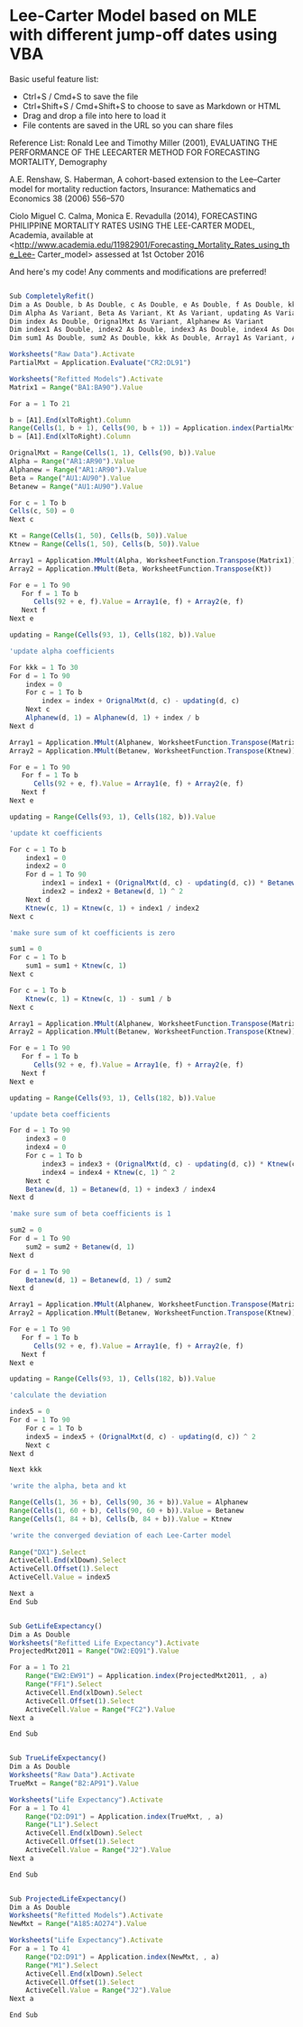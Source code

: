 # Lee-Carter Model based on MLE with different jump-off dates using VBA

Basic useful feature list:

 * Ctrl+S / Cmd+S to save the file
 * Ctrl+Shift+S / Cmd+Shift+S to choose to save as Markdown or HTML
 * Drag and drop a file into here to load it
 * File contents are saved in the URL so you can share files


Reference List:
Ronald Lee and Timothy Miller (2001), EVALUATING THE PERFORMANCE OF THE LEECARTER METHOD FOR FORECASTING MORTALITY, Demography

A.E. Renshaw, S. Haberman, A cohort-based extension to the Lee–Carter model for
mortality reduction factors, Insurance: Mathematics and Economics 38 (2006) 556–570

Ciolo Miguel C. Calma, Monica E. Revadulla (2014), FORECASTING PHILIPPINE
MORTALITY RATES USING THE LEE-CARTER MODEL, Academia, available at
<http://www.academia.edu/11982901/Forecasting_Mortality_Rates_using_the_Lee-
Carter_model> assessed at 1st October 2016


And here's my code! Any comments and modifications are preferred!

```javascript

Sub CompletelyRefit()
Dim a As Double, b As Double, c As Double, e As Double, f As Double, kk As Double, d As Double
Dim Alpha As Variant, Beta As Variant, Kt As Variant, updating As Variant
Dim index As Double, OrignalMxt As Variant, Alphanew As Variant
Dim index1 As Double, index2 As Double, index3 As Double, index4 As Double, index5 As Double
Dim sum1 As Double, sum2 As Double, kkk As Double, Array1 As Variant, Array2 As Variant

Worksheets("Raw Data").Activate
PartialMxt = Application.Evaluate("CR2:DL91")

Worksheets("Refitted Models").Activate
Matrix1 = Range("BA1:BA90").Value

For a = 1 To 21

b = [A1].End(xlToRight).Column
Range(Cells(1, b + 1), Cells(90, b + 1)) = Application.index(PartialMxt, , a)
b = [A1].End(xlToRight).Column

OrignalMxt = Range(Cells(1, 1), Cells(90, b)).Value
Alpha = Range("AR1:AR90").Value
Alphanew = Range("AR1:AR90").Value
Beta = Range("AU1:AU90").Value
Betanew = Range("AU1:AU90").Value

For c = 1 To b
Cells(c, 50) = 0
Next c

Kt = Range(Cells(1, 50), Cells(b, 50)).Value
Ktnew = Range(Cells(1, 50), Cells(b, 50)).Value

Array1 = Application.MMult(Alpha, WorksheetFunction.Transpose(Matrix1))
Array2 = Application.MMult(Beta, WorksheetFunction.Transpose(Kt))

For e = 1 To 90
   For f = 1 To b
      Cells(92 + e, f).Value = Array1(e, f) + Array2(e, f)
   Next f
Next e

updating = Range(Cells(93, 1), Cells(182, b)).Value

'update alpha coefficients

For kkk = 1 To 30
For d = 1 To 90
    index = 0
    For c = 1 To b
        index = index + OrignalMxt(d, c) - updating(d, c)
    Next c
    Alphanew(d, 1) = Alphanew(d, 1) + index / b
Next d

Array1 = Application.MMult(Alphanew, WorksheetFunction.Transpose(Matrix1))
Array2 = Application.MMult(Betanew, WorksheetFunction.Transpose(Ktnew))

For e = 1 To 90
   For f = 1 To b
      Cells(92 + e, f).Value = Array1(e, f) + Array2(e, f)
   Next f
Next e

updating = Range(Cells(93, 1), Cells(182, b)).Value

'update kt coefficients

For c = 1 To b
    index1 = 0
    index2 = 0
    For d = 1 To 90
        index1 = index1 + (OrignalMxt(d, c) - updating(d, c)) * Betanew(d, 1)
        index2 = index2 + Betanew(d, 1) ^ 2
    Next d
    Ktnew(c, 1) = Ktnew(c, 1) + index1 / index2
Next c

'make sure sum of kt coefficients is zero

sum1 = 0
For c = 1 To b
    sum1 = sum1 + Ktnew(c, 1)
Next c

For c = 1 To b
    Ktnew(c, 1) = Ktnew(c, 1) - sum1 / b
Next c

Array1 = Application.MMult(Alphanew, WorksheetFunction.Transpose(Matrix1))
Array2 = Application.MMult(Betanew, WorksheetFunction.Transpose(Ktnew))

For e = 1 To 90
   For f = 1 To b
      Cells(92 + e, f).Value = Array1(e, f) + Array2(e, f)
   Next f
Next e

updating = Range(Cells(93, 1), Cells(182, b)).Value

'update beta coefficients

For d = 1 To 90
    index3 = 0
    index4 = 0
    For c = 1 To b
        index3 = index3 + (OrignalMxt(d, c) - updating(d, c)) * Ktnew(c, 1)
        index4 = index4 + Ktnew(c, 1) ^ 2
    Next c
    Betanew(d, 1) = Betanew(d, 1) + index3 / index4
Next d

'make sure sum of beta coefficients is 1

sum2 = 0
For d = 1 To 90
    sum2 = sum2 + Betanew(d, 1)
Next d

For d = 1 To 90
    Betanew(d, 1) = Betanew(d, 1) / sum2
Next d

Array1 = Application.MMult(Alphanew, WorksheetFunction.Transpose(Matrix1))
Array2 = Application.MMult(Betanew, WorksheetFunction.Transpose(Ktnew))

For e = 1 To 90
   For f = 1 To b
      Cells(92 + e, f).Value = Array1(e, f) + Array2(e, f)
   Next f
Next e

updating = Range(Cells(93, 1), Cells(182, b)).Value

'calculate the deviation

index5 = 0
For d = 1 To 90
    For c = 1 To b
    index5 = index5 + (OrignalMxt(d, c) - updating(d, c)) ^ 2
    Next c
Next d

Next kkk

'write the alpha, beta and kt

Range(Cells(1, 36 + b), Cells(90, 36 + b)).Value = Alphanew
Range(Cells(1, 60 + b), Cells(90, 60 + b)).Value = Betanew
Range(Cells(1, 84 + b), Cells(b, 84 + b)).Value = Ktnew

'write the converged deviation of each Lee-Carter model
 
Range("DX1").Select
ActiveCell.End(xlDown).Select
ActiveCell.Offset(1).Select
ActiveCell.Value = index5

Next a
End Sub


Sub GetLifeExpectancy()
Dim a As Double
Worksheets("Refitted Life Expectancy").Activate
ProjectedMxt2011 = Range("DW2:EQ91").Value

For a = 1 To 21
    Range("EW2:EW91") = Application.index(ProjectedMxt2011, , a)
    Range("FF1").Select
    ActiveCell.End(xlDown).Select
    ActiveCell.Offset(1).Select
    ActiveCell.Value = Range("FC2").Value
Next a

End Sub


Sub TrueLifeExpectancy()
Dim a As Double
Worksheets("Raw Data").Activate
TrueMxt = Range("B2:AP91").Value

Worksheets("Life Expectancy").Activate
For a = 1 To 41
    Range("D2:D91") = Application.index(TrueMxt, , a)
    Range("L1").Select
    ActiveCell.End(xlDown).Select
    ActiveCell.Offset(1).Select
    ActiveCell.Value = Range("J2").Value
Next a

End Sub


Sub ProjectedLifeExpectancy()
Dim a As Double
Worksheets("Refitted Models").Activate
NewMxt = Range("A185:AO274").Value

Worksheets("Life Expectancy").Activate
For a = 1 To 41
    Range("D2:D91") = Application.index(NewMxt, , a)
    Range("M1").Select
    ActiveCell.End(xlDown).Select
    ActiveCell.Offset(1).Select
    ActiveCell.Value = Range("J2").Value
Next a

End Sub

```

